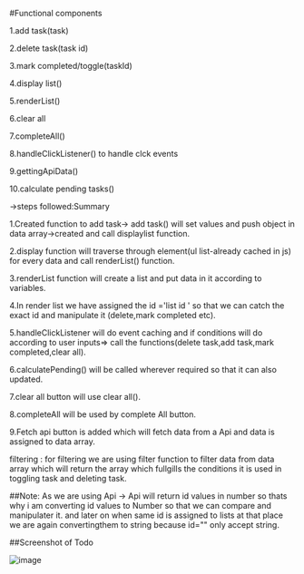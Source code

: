 #Functional components

 1.add task(task)
 
 2.delete task(task id)
 
 3.mark completed/toggle(taskId)
 
 4.display list()
 
 5.renderList()
 
 6.clear all
 
 7.completeAll()
 
 8.handleClickListener() to handle clck events
 
 9.gettingApiData()
 
 10.calculate pending tasks()

->steps followed:Summary

1.Created function to add task-> add task() will set values and push object in data array->created and call displaylist function.

2.display function will traverse through element(ul list-already cached in js) for every data and call renderList() function.

3.renderList function will create a list and put data in it according to variables.

4.In render list we have assigned the id ='list id ' so that we can catch the exact id and manipulate it (delete,mark completed etc).

5.handleClickListener will do event caching and if conditions will do according to user inputs=> call the functions(delete task,add task,mark completed,clear all).

6.calculatePending() will be called wherever required so that it can also updated.

7.clear all button will use clear all().

8.completeAll will be used by complete All button.

9.Fetch api button is added which will fetch data from a Api and data is assigned to data array.

filtering :
for filtering we are using filter function to filter data from data array which will return the array which fullgills the conditions
it is used in toggling task and deleting task.

##Note: As we are using Api -> Api will return id values in number so thats why i am converting id values to Number so that we can compare and manipulater it.
and later on when same id is assigned to lists at that place we are again convertingthem to string because id="" only accept string.

##Screenshot of Todo

![image](https://user-images.githubusercontent.com/40734291/151237644-965cb2c0-6468-43e8-a599-2c433381c726.png)


